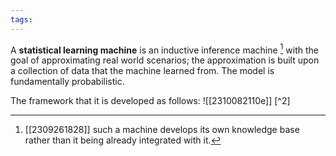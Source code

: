 ```yaml
---
tags:
---
```

A **statistical learning machine** is an inductive inference machine [^1] with the goal of approximating real world scenarios; the approximation is built upon a collection of data that the machine learned from. The model is fundamentally probabilistic.

The framework that it is developed as follows:
![[2310082110e]] [^2]

[^1]: [[2309261828]] such a machine develops its own knowledge base rather than it being already integrated with it.

